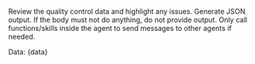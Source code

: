 Review the quality control data and highlight any issues. Generate JSON output. If the body must not do anything, do not provide output. Only call functions/skills inside the agent to send messages to other agents if needed.

Data:
{data}
